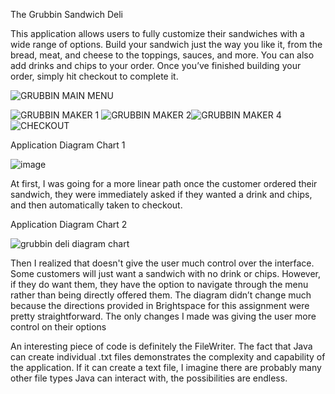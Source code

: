 The Grubbin Sandwich Deli 

This application allows users to fully customize their sandwiches with a wide range of options. Build your sandwich just the way you like it, from the bread, meat, and cheese to the toppings, sauces, and more. You can also add drinks and chips to your order. Once you’ve finished building your order, simply hit checkout to complete it.

![GRUBBIN MAIN MENU](https://github.com/user-attachments/assets/bb86926a-674b-485f-8e96-018e3c12526d)



![GRUBBIN MAKER 1](https://github.com/user-attachments/assets/0175d1b3-47e2-4f04-9435-1208b912f8b7) ![GRUBBIN MAKER 2](https://github.com/user-attachments/assets/0400946a-61ff-43d1-921d-ce462919a252)![GRUBBIN MAKER 4](https://github.com/user-attachments/assets/57d66f87-def6-4fd0-babf-a77905e9c044)
![CHECKOUT](https://github.com/user-attachments/assets/ebefd9f0-b11b-4757-afed-14f42e92fb2c)








Application Diagram Chart 1

![image](https://github.com/user-attachments/assets/dfc70335-e688-4148-a677-9fc816200706)

At first, I was going for a more linear path once the customer ordered their sandwich, they were immediately asked if they wanted a drink and chips, and then automatically taken to checkout.

Application Diagram Chart 2

![grubbin deli diagram chart](https://github.com/user-attachments/assets/4133e6f1-ef33-43a2-bda3-cfbf6c5c4828)

Then I realized that doesn't give the user much control over the interface. Some customers will just want a sandwich with no drink or chips. However, if they do want them, they have the option to navigate through the menu rather than being directly offered them.
The diagram didn’t change much because the directions provided in Brightspace for this assignment were pretty straightforward. The only changes I made was giving the user more control on their options

An interesting piece of code is definitely the FileWriter. The fact that Java can create individual .txt files demonstrates the complexity and capability of the application. If it can create a text file, I imagine there are probably many other file types Java can interact with, the possibilities are endless.
